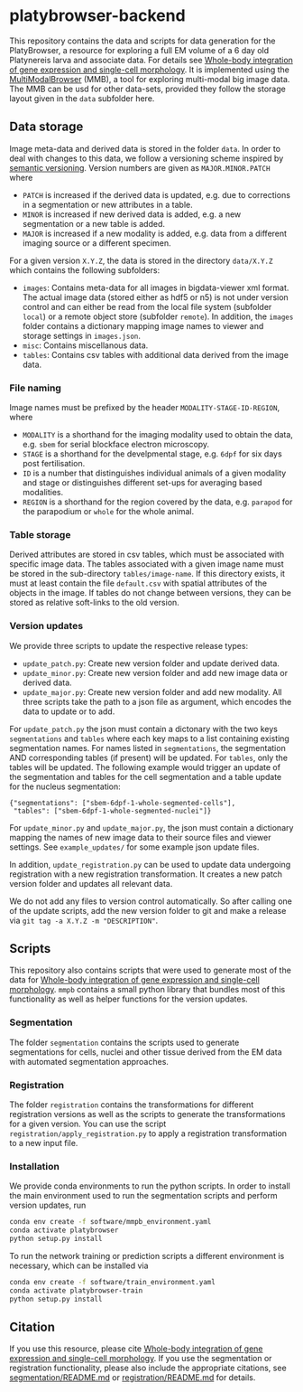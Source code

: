 # platybrowser-backend

This repository contains the data and scripts for data generation for the PlatyBrowser, a resource for exploring a full EM volume of a 6 day old Platynereis larva and associate data.
For details see [Whole-body integration of gene expression and single-cell morphology]().
It is implemented using the [MultiModalBrowser](https://github.com/platybrowser/mmb-fiji) (MMB), a tool for exploring multi-modal big image data.
The MMB can be usd for other data-sets, provided they follow the storage layout given in the `data` subfolder here.

## Data storage

Image meta-data and derived data is stored in the folder `data`. In order to deal with changes to this data, we follow a versioning scheme inspired by [semantic versioning](https://semver.org/). Version numbers are given as `MAJOR.MINOR.PATCH` where

- `PATCH` is increased if the derived data is updated, e.g. due to corrections in a segmentation or new attributes in a table.
- `MINOR` is increased if new derived data is added, e.g. a new segmentation or a new table is added.
- `MAJOR` is increased if a new modality is added, e.g. data from a different imaging source or a different specimen.

For a given version `X.Y.Z`, the data is stored in the directory `data/X.Y.Z` which contains the following subfolders:

- `images`: Contains meta-data for all images in bigdata-viewer xml format. The actual image data (stored either as hdf5 or n5) is not under version control and can either be read from the local file system (subfolder `local`) or a remote object store (subfolder `remote`). In addition, the `images` folder contains a dictionary mapping image names to viewer and storage settings in `images.json`.
- `misc`: Contains miscellanous data.
- `tables`: Contains csv tables with additional data derived from the image data.

### File naming

Image names must be prefixed by the header `MODALITY-STAGE-ID-REGION`, where
- `MODALITY` is a shorthand for the imaging modality used to obtain the data, e.g. `sbem` for serial blockface electron microscopy.
- `STAGE` is a shorthand for the develpmental stage, e.g. `6dpf` for six days post fertilisation.
- `ID` is a number that distinguishes individual animals of a given modality and stage or distinguishes different set-ups for averaging based modalities.
- `REGION` is a shorthand for the region covered by the data, e.g. `parapod` for the parapodium or `whole` for the whole animal.

### Table storage

Derived attributes are stored in csv tables, which must be associated with specific image data.
The tables associated with a given image name must be stored in the sub-directory `tables/image-name`.
If this directory exists, it must at least contain the file `default.csv` with spatial attributes of the objects in the image. If tables do not change between versions, they can be stored as relative soft-links to the old version.

### Version updates

We provide three scripts to update the respective release types:
- `update_patch.py`: Create new version folder and update derived data.
- `update_minor.py`: Create new version folder and add new image data or derived data.
- `update_major.py`: Create new version folder and add new modality. 
All three scripts take the path to a json file as argument, which encodes the data to update or to add.

For `update_patch.py` the json must contain a dictonary with the two keys `segmentations` and `tables`
where each key maps to a list containing existing segmentation names. For names listed in `segmentations`,
the segmentation AND corresponding tables (if present) will be updated. For `tables`, only the tables will be updated.
The following example would trigger an update of the segmentation and tables for the cell segmentation and a table update for the nucleus segmentation:
```
{"segmentations": ["sbem-6dpf-1-whole-segmented-cells"],
 "tables": ["sbem-6dpf-1-whole-segmented-nuclei"]}
```

For `update_minor.py` and `update_major.py`, the json must contain a dictionary mapping the names of new image data to their source files and viewer settings.
See `example_updates/` for some example json update files.

In addition, `update_registration.py` can be used to update data undergoing registration with a new registration transformation. It creates a new patch version folder and updates all relevant data.

We do not add any files to version control automatically. So after calling one of the update
scripts, add the new version folder to git and make a release via `git tag -a X.Y.Z -m "DESCRIPTION"`.


## Scripts

This repository also contains scripts that were used to generate most of the data for [Whole-body integration of gene expression and single-cell morphology](). `mmpb` contains a small python library that bundles most of this functionality as well as helper functions for the version updates.

### Segmentation

The folder `segmentation` contains the scripts used to generate segmentations for cells, nuclei and other tissue derived from the EM data with automated segmentation approaches.

### Registration

The folder `registration` contains the transformations for different registration versions as well as the scripts
to generate the transformations for a given version. You can use the script `registration/apply_registration.py` to apply a registration transformation to a new input file.

### Installation

We provide conda environments to run the python scripts. In order to install the main environment used to run the segmentation scripts and perform version updates, run
```bash
conda env create -f software/mmpb_environment.yaml
conda activate platybrowser
python setup.py install
```

To run the network training or prediction scripts a different environment is necessary, which can be installed via
```bash
conda env create -f software/train_environment.yaml
conda activate platybrowser-train
python setup.py install
```


## Citation

If you use this resource, please cite [Whole-body integration of gene expression and single-cell morphology]().
If you use the segmentation or registration functionality, please also include the appropriate citations, see [segmentation/README.md]() or [registration/README.md]() for details.
